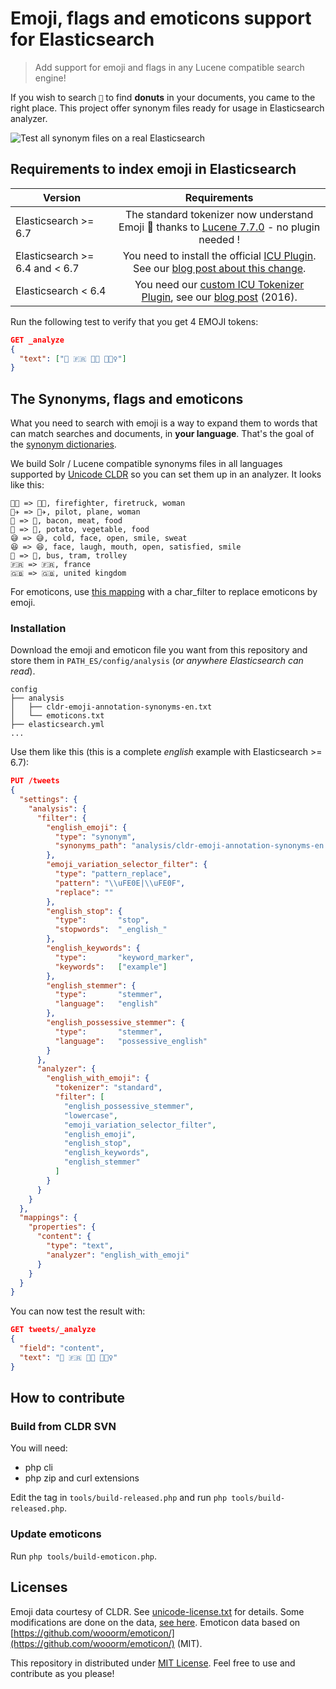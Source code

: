 # Emoji, flags and emoticons support for Elasticsearch

> Add support for emoji and flags in any Lucene compatible search engine!

If you wish to search `🍩` to find **donuts** in your documents, you came to the right place. This project offer synonym files ready for usage in Elasticsearch analyzer.

![Test all synonym files on a real Elasticsearch](https://github.com/jolicode/emoji-search/workflows/Test%20all%20synonym%20files%20on%20a%20real%20Elasticsearch/badge.svg)

## Requirements to index emoji in Elasticsearch

| Version | Requirements | 
|----------|:-------------:|
| Elasticsearch >= 6.7 | The standard tokenizer now understand Emoji 🎉 thanks to [Lucene 7.7.0](https://github.com/apache/lucene-solr/commit/283b19a8da6ab9e0b7e9a75b132d3067218d5502) - no plugin needed ! |
| Elasticsearch >= 6.4 and < 6.7 | You need to install the official [ICU Plugin](https://www.elastic.co/guide/en/elasticsearch/plugins/current/analysis-icu.html). See our [blog post about this change](https://jolicode.com/blog/elasticsearch-icu-now-understands-emoji). |
| Elasticsearch < 6.4 | You need our [custom ICU Tokenizer Plugin](/esplugin), see our [blog post](http://jolicode.com/blog/search-for-emoji-with-elasticsearch) (2016). |

Run the following test to verify that you get 4 EMOJI tokens:

```json
GET _analyze
{
  "text": ["🍩 🇫🇷 👩‍🚒 🚣🏾‍♀"]
}
```

## The Synonyms, flags and emoticons

What you need to search with emoji is a way to expand them to words that can match searches and documents, in **your language**. 
That's the goal of the [synonym dictionaries](/synonyms).

We build Solr / Lucene compatible synonyms files in all languages supported by [Unicode CLDR](http://cldr.unicode.org/) so you can set them up in an analyzer. It looks like this:

```
👩‍🚒 => 👩‍🚒, firefighter, firetruck, woman
👩‍✈ => 👩‍✈, pilot, plane, woman
🥓 => 🥓, bacon, meat, food
🥔 => 🥔, potato, vegetable, food
😅 => 😅, cold, face, open, smile, sweat
😆 => 😆, face, laugh, mouth, open, satisfied, smile
🚎 => 🚎, bus, tram, trolley
🇫🇷 => 🇫🇷, france
🇬🇧 => 🇬🇧, united kingdom
```

For emoticons, use [this mapping](emoticons.txt) with a char_filter to replace emoticons by emoji.

### Installation

Download the emoji and emoticon file you want from this repository and store them in `PATH_ES/config/analysis` (_or anywhere Elasticsearch can read_).

```
config
├── analysis
│   ├── cldr-emoji-annotation-synonyms-en.txt
│   └── emoticons.txt
├── elasticsearch.yml
...
```

Use them like this (this is a complete _english_ example with Elasticsearch >= 6.7):

```json
PUT /tweets
{
  "settings": {
    "analysis": {
      "filter": {
        "english_emoji": {
          "type": "synonym",
          "synonyms_path": "analysis/cldr-emoji-annotation-synonyms-en.txt" 
        },
        "emoji_variation_selector_filter": {
          "type": "pattern_replace",
          "pattern": "\\uFE0E|\\uFE0F",
          "replace": ""
        },
        "english_stop": {
          "type":       "stop",
          "stopwords":  "_english_"
        },
        "english_keywords": {
          "type":       "keyword_marker",
          "keywords":   ["example"]
        },
        "english_stemmer": {
          "type":       "stemmer",
          "language":   "english"
        },
        "english_possessive_stemmer": {
          "type":       "stemmer",
          "language":   "possessive_english"
        }
      },
      "analyzer": {
        "english_with_emoji": {
          "tokenizer": "standard",
          "filter": [
            "english_possessive_stemmer",
            "lowercase",
            "emoji_variation_selector_filter",
            "english_emoji",
            "english_stop",
            "english_keywords",
            "english_stemmer"
          ]
        }
      }
    }
  },
  "mappings": {
    "properties": {
      "content": {
        "type": "text",
        "analyzer": "english_with_emoji"
      }
    }
  }
}
```

You can now test the result with:

```json
GET tweets/_analyze
{
  "field": "content",
  "text": "🍩 🇫🇷 👩‍🚒 🚣🏾‍♀"
}
```

## How to contribute

### Build from CLDR SVN

You will need:

- php cli
- php zip and curl extensions

Edit the tag in `tools/build-released.php` and run `php tools/build-released.php`.

### Update emoticons

Run `php tools/build-emoticon.php`.

## Licenses

Emoji data courtesy of CLDR. See [unicode-license.txt](unicode-license.txt) for details. Some modifications are done on the data, [see here](https://github.com/jolicode/emoji-search/issues/6).
Emoticon data based on [https://github.com/wooorm/emoticon/](https://github.com/wooorm/emoticon/) (MIT).

This repository in distributed under [MIT License](LICENSE). Feel free to use and contribute as you please!
